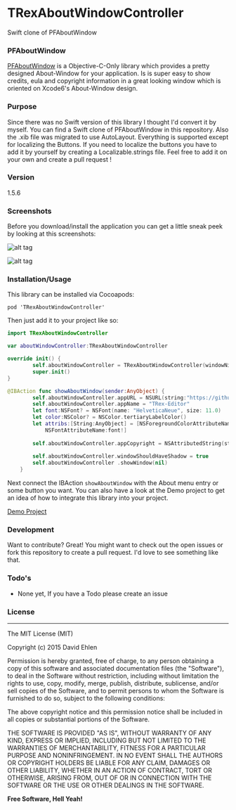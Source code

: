 # TRexAboutWindowController
Swift clone of PFAboutWindow

### PFAboutWindow
[PFAboutWindow](https://github.com/perfaram/PFAboutWindow) is a Objective-C-Only library which provides a pretty designed About-Window for your application. Is is super easy to show credits, eula and copyright information in a great looking window which is oriented on Xcode6's About-Window design.

### Purpose
Since there was no Swift version of this library I thought I'd convert it by myself. You can find a Swift clone of PFAboutWindow in this repository. Also the .xib file was migrated to use AutoLayout. Everything is supported except for localizing the Buttons. If you need to localize the buttons you have to add it by yourself by creating a Localizable.strings file. Feel free to add it on your own and create a pull request !

### Version
1.5.6

### Screenshots
Before you download/install the application you can get a little sneak peek by looking at this screenshots:

![alt tag](https://raw.github.com/dehlen/TRexAboutWindowController/master/screenshot1.png)

![alt tag](https://raw.github.com/dehlen/TRexAboutWindowController/master/screenshot2.png)

### Installation/Usage

This library can be installed via Cocoapods:

```
pod 'TRexAboutWindowController'
```

Then just add it to your project like so:

```swift
import TRexAboutWindowController

var aboutWindowController:TRexAboutWindowController

override init() {
        self.aboutWindowController = TRexAboutWindowController(windowNibName: "PFAboutWindow")
        super.init()
}

@IBAction func showAboutWindow(sender:AnyObject) {
        self.aboutWindowController.appURL = NSURL(string:"https://github.com/T-Rex-Editor/")!
        self.aboutWindowController.appName = "TRex-Editor"
        let font:NSFont? = NSFont(name: "HelveticaNeue", size: 11.0)
        let color:NSColor? = NSColor.tertiaryLabelColor()
        let attribs:[String:AnyObject] = [NSForegroundColorAttributeName:color!,
            NSFontAttributeName:font!]
        
        self.aboutWindowController.appCopyright = NSAttributedString(string: "Copyright (c) 2015 David Ehlen", attributes: attribs)
        
        self.aboutWindowController.windowShouldHaveShadow = true
        self.aboutWindowController .showWindow(nil)
    }

```

Next connect the IBAction `showAboutWindow` with the About menu entry or some button you want.
You can also have a look at the Demo project to get an idea of how to integrate this library into your project.

[Demo Project](https://github.com/dehlen/TRexAboutWindowControllerDemo)

### Development

Want to contribute? Great!
You might want to check out the open issues or fork this repository to create a pull request. I'd love to see something like that.

### Todo's
- None yet, If you have a Todo please create an issue

### License
----

The MIT License (MIT)

Copyright (c) 2015 David Ehlen

Permission is hereby granted, free of charge, to any person obtaining a copy
of this software and associated documentation files (the "Software"), to deal
in the Software without restriction, including without limitation the rights
to use, copy, modify, merge, publish, distribute, sublicense, and/or sell
copies of the Software, and to permit persons to whom the Software is
furnished to do so, subject to the following conditions:

The above copyright notice and this permission notice shall be included in
all copies or substantial portions of the Software.

THE SOFTWARE IS PROVIDED "AS IS", WITHOUT WARRANTY OF ANY KIND, EXPRESS OR
IMPLIED, INCLUDING BUT NOT LIMITED TO THE WARRANTIES OF MERCHANTABILITY,
FITNESS FOR A PARTICULAR PURPOSE AND NONINFRINGEMENT. IN NO EVENT SHALL THE
AUTHORS OR COPYRIGHT HOLDERS BE LIABLE FOR ANY CLAIM, DAMAGES OR OTHER
LIABILITY, WHETHER IN AN ACTION OF CONTRACT, TORT OR OTHERWISE, ARISING FROM,
OUT OF OR IN CONNECTION WITH THE SOFTWARE OR THE USE OR OTHER DEALINGS IN
THE SOFTWARE.

**Free Software, Hell Yeah!**
